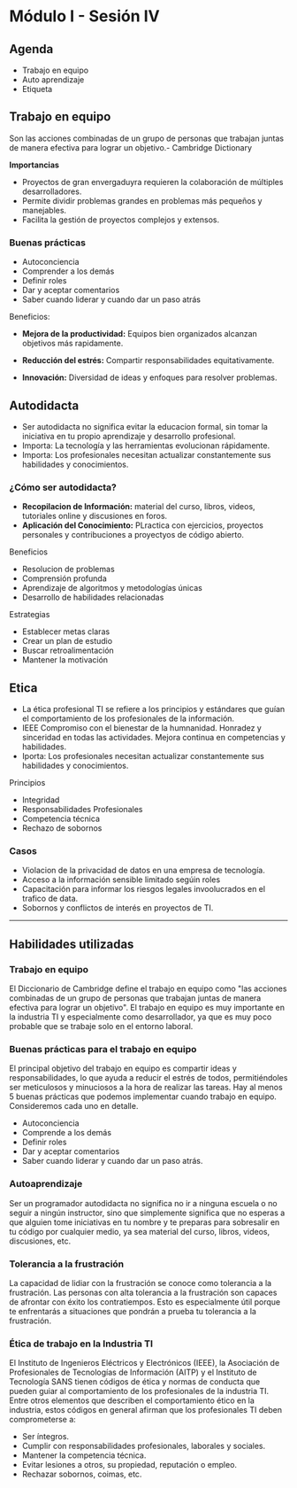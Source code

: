 # Módulo I - Sesión IV

## Agenda

- Trabajo en equipo
- Auto aprendizaje
- Etiqueta

## Trabajo en equipo

Son las acciones combinadas de un grupo de personas que trabajan juntas de manera efectiva para lograr un objetivo.- Cambridge Dictionary

**Importancias**

- Proyectos de gran envergaduyra requieren la colaboración de múltiples desarrolladores.
- Permite dividir problemas grandes en problemas más pequeños y manejables.
- Facilita la gestión de proyectos complejos y extensos.

### Buenas prácticas

- Autoconciencia
- Comprender a los demás
- Definir roles
- Dar y aceptar comentarios
- Saber cuando liderar y cuando dar un paso atrás

Beneficios:

- **Mejora de la productividad:** Equipos bien organizados alcanzan objetivos más rapidamente.

- **Reducción del estrés:** Compartir responsabilidades equitativamente.

- **Innovación:** Diversidad de ideas y enfoques para resolver problemas.

## Autodidacta

- Ser autodidacta no significa evitar la educacion formal, sin tomar la iniciativa en tu propio aprendizaje y desarrollo profesional.
- Importa: La tecnología y las herramientas evolucionan rápidamente.
- Importa: Los profesionales necesitan actualizar constantemente sus habilidades y conocimientos.

### ¿Cómo ser autodidacta?

- **Recopilacion de Información:** material del curso, libros, videos, tutoriales online y discusiones en foros.
- **Aplicación del Conocimiento:** PLractica con ejercicios, proyectos personales y contribuciones a proyectyos de código abierto.

Beneficios

- Resolucion de problemas
- Comprensión profunda
- Aprendizaje de algoritmos y metodologías únicas
- Desarrollo de habilidades relacionadas

Estrategias

- Establecer metas claras
- Crear un plan de estudio
- Buscar retroalimentación
- Mantener la motivación

## Etica

- La ética profesional TI se refiere a los principios y estándares que guían el comportamiento de los profesionales de la información.
- IEEE Compromiso con el bienestar de la humnanidad. Honradez y sinceridad en todas las actividades. Mejora continua en competencias y habilidades.
- Iporta: Los profesionales necesitan actualizar constantemente sus habilidades y conocimientos.

Principios

- Integridad
- Responsabilidades Profesionales
- Competencia técnica
- Rechazo de sobornos

### Casos

- Violacion de la privacidad de datos en una empresa de tecnología.
- Acceso a la información sensible limitado segúin roles
- Capacitación para informar los riesgos legales invoolucrados en el trafico de data.
- Sobornos y conflictos de interés en proyectos de TI.

---

## Habilidades utilizadas

### Trabajo en equipo

El Diccionario de Cambridge define el trabajo en equipo como "las acciones combinadas de un grupo de personas que trabajan juntas de manera efectiva para lograr un objetivo". El trabajo en equipo es muy importante en la industria TI y especialmente como desarrollador, ya que es muy poco probable que se trabaje solo en el entorno laboral.

### Buenas prácticas para el trabajo en equipo

El principal objetivo del trabajo en equipo es compartir ideas y responsabilidades, lo que ayuda a reducir el estrés de todos, permitiéndoles ser meticulosos y minuciosos a la hora de realizar las tareas. Hay al menos 5 buenas prácticas que podemos implementar cuando trabajo en equipo. Consideremos cada uno en detalle.

- Autoconciencia
- Comprende a los demás
- Definir roles
- Dar y aceptar comentarios
- Saber cuando liderar y cuando dar un paso atrás.

### Autoaprendizaje

Ser un programador autodidacta no significa no ir a ninguna escuela o no seguir a ningún instructor, sino que simplemente significa que no esperas a que alguien tome iniciativas en tu nombre y te preparas para sobresalir en tu código por cualquier medio, ya sea material del curso, libros, videos, discusiones, etc.

### Tolerancia a la frustración

La capacidad de lidiar con la frustración se conoce como tolerancia a la frustración. Las personas con alta tolerancia a la frustración son capaces de afrontar con éxito los contratiempos. Esto es especialmente útil porque te enfrentarás a situaciones que pondrán a prueba tu tolerancia a la frustración.

### Ética de trabajo en la Industria TI

El Instituto de Ingenieros Eléctricos y Electrónicos (IEEE), la Asociación de Profesionales de Tecnologías de Información (AITP) y el Instituto de Tecnología SANS tienen códigos de ética y normas de conducta que pueden guiar al comportamiento de los profesionales de la industria TI. Entre otros elementos que describen el comportamiento ético en la industria, estos códigos en general afirman que los profesionales TI deben comprometerse a:

- Ser íntegros.
- Cumplir con responsabilidades profesionales, laborales y sociales.
- Mantener la competencia técnica.
- Evitar lesiones a otros, su propiedad, reputación o empleo.
- Rechazar sobornos, coimas, etc.
